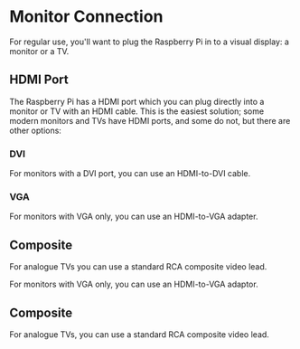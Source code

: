 # Monitor Connection

For regular use, you'll want to plug the Raspberry Pi in to a visual display: a monitor or a TV.

## HDMI Port

The Raspberry Pi has a HDMI port which you can plug directly into a monitor or TV with an HDMI cable. This is the easiest solution; some modern monitors and TVs have HDMI ports, and some do not, but there are other options:

### DVI

For monitors with a DVI port, you can use an HDMI-to-DVI cable.

### VGA

For monitors with VGA only, you can use an HDMI-to-VGA adapter.

## Composite

For analogue TVs you can use a standard RCA composite video lead.

For monitors with VGA only, you can use an HDMI-to-VGA adaptor.

## Composite

For analogue TVs, you can use a standard RCA composite video lead.
